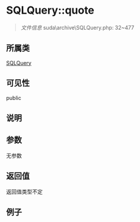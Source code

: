 # SQLQuery::quote



> *文件信息* suda\archive\SQLQuery.php: 32~477

## 所属类 

[SQLQuery](../SQLQuery.md)

## 可见性

 public 

## 说明




## 参数


无参数


## 返回值

返回值类型不定


## 例子

